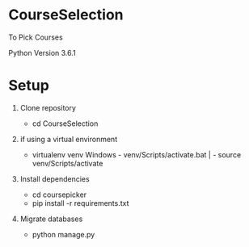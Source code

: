 # CourseSelection
To Pick Courses


Python Version 3.6.1



# Setup
1. Clone repository
   - cd CourseSelection

2. if using a virtual environment
   - virtualenv venv
   Windows - venv/Scripts/activate.bat | - source venv/Scripts/activate

3. Install dependencies
   - cd coursepicker
   - pip install -r requirements.txt

4. Migrate databases
   - python manage.py